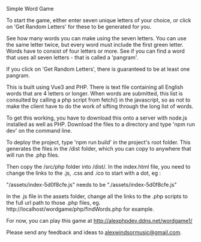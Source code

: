 Simple Word Game


To start the game, either enter seven unique letters of your choice, or click on 'Get Random Letters' for these to be generated for you. 

See how many words you can make using the seven letters. You can use the same letter twice, but every word must include the first green letter. Words have to consist of four letters or more. See if you can find a word that uses all seven letters - that is called a 'pangram'.

If you click on 'Get Random Letters', there is guaranteed to be at least one pangram.

This is built using Vue3 and PHP. There is text file containing all English words that are 4 letters or longer. When words are submitted, this list is consulted by calling a php script from fetch() in the javascript, so as not to make the client have to do the work of sifting through the long list of words.

To get this working, you have to download this onto a server with node.js installed as well as PHP. Download the files to a directory and type 'npm run dev' on the command line.

To deploy the project, type 'npm run build' in the project's root folder. This generates the files in the /dist folder, which you can copy to anywhere that will run the .php files. 

Then copy the /src/php folder into /dist/. In the index.html file, you need to change the links to the .js, .css and .ico to start with a dot, eg :

"/assets/index-5d0f8cfe.js" needs to be "./assets/index-5d0f8cfe.js"

In the .js file in the assets folder, change all the links to the .php scripts to the full url path to those .php files, eg. http://localhost/wordgame/php/findWords.php for example.

For now, you can play this game at http://alexphpdev.ddns.net/wordgame1/

Please send any feedback and ideas to alexwindsormusic@gmail.com.

